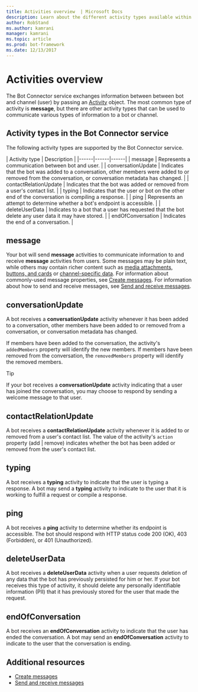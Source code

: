 ```yaml
---
title: Activities overview  | Microsoft Docs
description: Learn about the different activity types available within the Bot Connector service. 
author: RobStand
ms.author: kamrani
manager: kamrani
ms.topic: article
ms.prod: bot-framework
ms.date: 12/13/2017
---
```


# Activities overview

The Bot Connector service exchanges information between between bot and channel (user) by passing an [Activity][Activity] object. The most common type of activity is **message**, but there are other activity types that can be used to communicate various types of information to a bot or channel. 

## Activity types in the Bot Connector service

The following activity types are supported by the Bot Connector service.

| Activity type | Description |
|------|------|------|
| message | Represents a communication between bot and user. |
| conversationUpdate | Indicates that the bot was added to a conversation, other members were added to or removed from the conversation, or conversation metadata has changed. |
| contactRelationUpdate | Indicates that the bot was added or removed from a user's contact list. |
| typing | Indicates that the user or bot on the other end of the conversation is compiling a response. | 
| ping | Represents an attempt to determine whether a bot's endpoint is accessible. | 
| deleteUserData | Indicates to a bot that a user has requested that the bot delete any user data it may have stored. |
| endOfConversation | Indicates the end of a conversation. |

## message

Your bot will send **message** activities to communicate information to and receive **message** activities from users. 
Some messages may be plain text, while others may contain richer content such as 
[media attachments](bot-framework-rest-connector-add-media-attachments.md), [buttons, and cards](bot-framework-rest-connector-add-rich-cards.md) or 
[channel-specific data](bot-framework-rest-connector-channeldata.md). 
For information about commonly-used message properties, see [Create messages](bot-framework-rest-connector-create-messages.md). For information about how to send and receive messages, see [Send and receive messages](bot-framework-rest-connector-send-and-receive-messages.md). 

## conversationUpdate

A bot receives a **conversationUpdate** activity whenever it has been added to a conversation, 
other members have been added to or removed from a conversation, 
or conversation metadata has changed. 

If members have been added to the conversation, the activity's `addedMembers` property will identify the new members. If members have been removed from the conversation, the `removedMembers` property will identify the removed members. 

> [!TIP]
> If your bot receives a **conversationUpdate** activity indicating that a user has joined the conversation, 
> you may choose to respond by sending a welcome message to that user. 

## contactRelationUpdate

A bot receives a **contactRelationUpdate** activity whenever it is added to or removed from a user's contact list. The value of the activity's `action` property (add | remove) indicates whether the bot has been added or removed from the user's contact list.

## typing

A bot receives a **typing** activity to indicate that the user is typing a response. A bot may send a **typing** activity to indicate to the user that it is working to fulfill a request or compile a response. 

## ping

A bot receives a **ping** activity to determine whether its endpoint is accessible. The bot should respond with HTTP status code 200 (OK), 403 (Forbidden), or 401 (Unauthorized).

## deleteUserData

A bot receives a **deleteUserData** activity when a user requests deletion of any data that the bot has previously persisted for him or her. If your bot receives this type of activity, it should delete any personally identifiable information (PII) that it has previously stored for the user that made the request.

## endOfConversation 

A bot receives an **endOfConversation** activity to indicate that the user has ended the conversation. A bot may send an **endOfConversation** activity to indicate to the user that the conversation is ending. 

## Additional resources

- [Create messages](bot-framework-rest-connector-create-messages.md)
- [Send and receive messages](bot-framework-rest-connector-send-and-receive-messages.md)

[Activity]: bot-framework-rest-connector-api-reference.md#activity-object